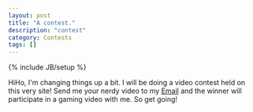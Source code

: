 ```yaml
---
layout: post
title: "A contest."
description: "contest"
category: Contests
tags: []
---
```

{% include JB/setup %}

HiHo, I'm changing things up a bit. I will be doing a video contest held on this very site! Send me your nerdy video to my <a href="mailto:commentaries100@gmail.com">Email</a> and the winner will participate in a gaming video with me. So get going!